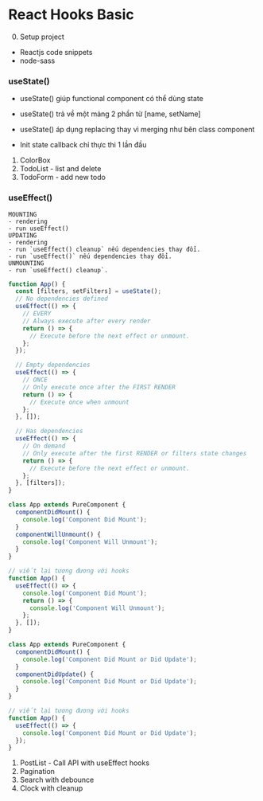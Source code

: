 # React Hooks Basic

0. Setup project

- Reactjs code snippets
- node-sass

### useState()

- useState() giúp functional component có thể dùng state

- useState() trả về một mảng 2 phần từ [name, setName]

- useState() áp dụng replacing thay vì merging như bên class component

- Init state callback chỉ thực thi 1 lần đầu

1. ColorBox
2. TodoList - list and delete
3. TodoForm - add new todo

### useEffect()

```
MOUNTING
- rendering
- run useEffect()
UPDATING
- rendering
- run `useEffect() cleanup` nếu dependencies thay đổi.
- run `useEffect()` nếu dependencies thay đổi.
UNMOUNTING
- run `useEffect() cleanup`.
```

```js
function App() {
  const [filters, setFilters] = useState();
  // No dependencies defined
  useEffect(() => {
    // EVERY
    // Always execute after every render
    return () => {
      // Execute before the next effect or unmount.
    };
  });

  // Empty dependencies
  useEffect(() => {
    // ONCE
    // Only execute once after the FIRST RENDER
    return () => {
      // Execute once when unmount
    };
  }, []);

  // Has dependencies
  useEffect(() => {
    // On demand
    // Only execute after the first RENDER or filters state changes
    return () => {
      // Execute before the next effect or unmount.
    };
  }, [filters]);
}
```

```js
class App extends PureComponent {
  componentDidMount() {
    console.log('Component Did Mount');
  }
  componentWillUnmount() {
    console.log('Component Will Unmount');
  }
}

// viết lại tương đương với hooks
function App() {
  useEffect(() => {
    console.log('Component Did Mount');
    return () => {
      console.log('Component Will Unmount');
    };
  }, []);
}
```

```js
class App extends PureComponent {
  componentDidMount() {
    console.log('Component Did Mount or Did Update');
  }
  componentDidUpdate() {
    console.log('Component Did Mount or Did Update');
  }
}

// viết lại tương đương với hooks
function App() {
  useEffect(() => {
    console.log('Component Did Mount or Did Update');
  });
}
```

1. PostList - Call API with useEffect hooks
2. Pagination
3. Search with debounce
4. Clock with cleanup
